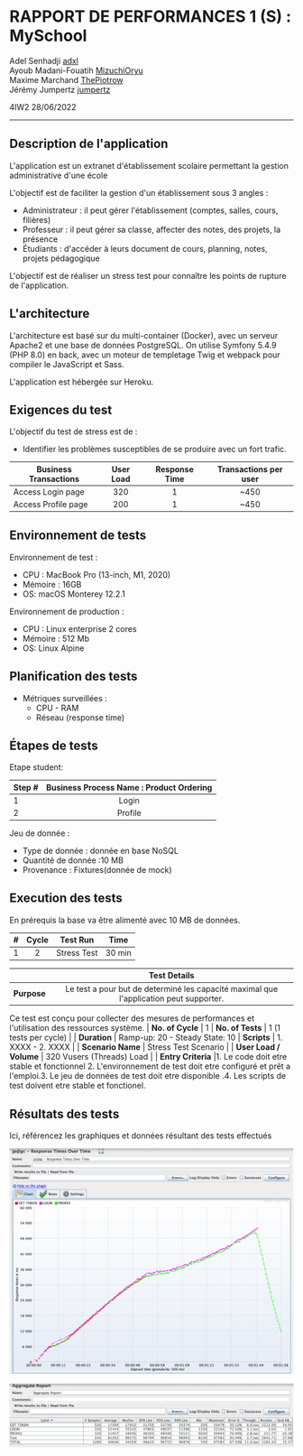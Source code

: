 # RAPPORT DE PERFORMANCES 1 (S) : MySchool

Adel Senhadji [adxl](https://github.com/adxl)  
Ayoub Madani-Fouatih [MizuchiOryu](https://github.com/MizuchiOryu)  
Maxime Marchand [ThePiotrow](https://github.com/ThePiotrow)  
Jérémy Jumpertz [jumpertz](https://github.com/jumpert)

4IW2
28/06/2022

---

## Description de l'application

L'application est un extranet d'établissement scolaire permettant la gestion
administrative d'une école

L'objectif est de faciliter la gestion d'un établissement sous 3 angles :

- Administrateur : il peut gérer l'établissement (comptes, salles, cours, filières)
- Professeur : il peut gérer sa classe, affecter des notes, des projets, la présence
- Étudiants : d'accéder à leurs document de cours, planning, notes, projets pédagogique

L'objectif est de réaliser un stress test pour connaître les points de rupture de l'application.

## L'architecture

L'architecture est basé sur du multi-container (Docker), avec un serveur Apache2
et une base de données PostgreSQL.
On utilise Symfony 5.4.9 (PHP 8.0) en back, avec un moteur de templetage Twig et
webpack pour compiler le JavaScript et Sass.

L'application est hébergée sur Heroku.

## Exigences du test

L'objectif du test de stress est de :

- Identifier les problèmes susceptibles de se produire avec un fort trafic.


| Business Transactions | User Load | Response Time | Transactions per user |
|--------------|:-----------:|:------------:|:------------:|
| Access Login page | 320 | 1 | ~450 |
| Access Profile page | 200 | 1 | ~450 |


## Environnement de tests

Environnement de test :
- CPU : MacBook Pro (13-inch, M1, 2020)
- Mémoire : 16GB
- OS: macOS Monterey 12.2.1

Environnement de production :
- CPU : Linux enterprise 2 cores
- Mémoire : 512 Mb
- OS: Linux Alpine

## Planification des tests

- Métriques surveillées : 
    - CPU - RAM 
    - Réseau (response time)

## Étapes de tests

Etape student:

| Step # | Business Process Name : Product Ordering |
|--------------|:-----------:|
| 1 | Login |
| 2 | Profile |

Jeu de donnée :
 - Type de donnée : donnée en base NoSQL
 - Quantité de donnée :10 MB
 - Provenance : Fixtures(donnée de mock)

## Execution des tests

En prérequis la base va être alimenté avec 10 MB de données.

| # | Cycle  | Test Run | Time
|--------------|:-----------:|:-----------:|:-----------:|
| 1 | 2 | Stress Test | 30 min

|  | Test Details |
|--------------|:-----------:|
| **Purpose** | Le test a pour but de determiné les capacité maximal que l'application peut supporter.
Ce test est conçu pour collecter des mesures de performances et l'utilisation des ressources système.
| **No. of Cycle** | 1
| **No. of Tests** | 1 (1 tests per cycle) |
| **Duration** | Ramp-up: 20 - Steady State: 10
| **Scripts** | 1. XXXX - 2. XXXX |
| **Scenario Name** | Stress Test Scenario |
| **User Load / Volume** | 320 Vusers (Threads) Load |
| **Entry Criteria** |1. Le code doit etre stable et fonctionnel 2. L'environnement de test doit etre configuré et prêt a l'emploi.3. Le jeu de données de test doit etre disponible .4. Les scripts de test doivent etre stable et fonctionel.


## Résultats des tests
Ici, référencez les graphiques et données résultant des tests effectués

![Graph](graph.png)

![Rapport](rapport.png)
